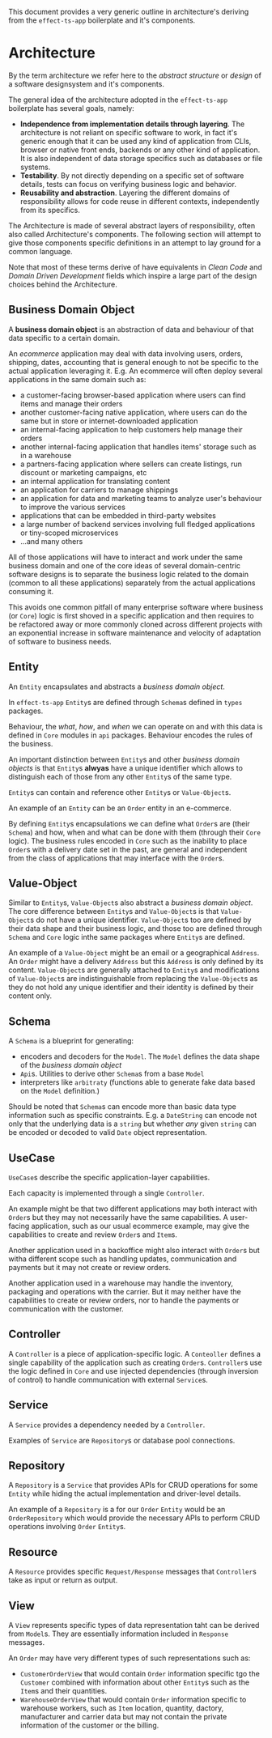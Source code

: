 This document provides a very generic outline in architecture's deriving from the `effect-ts-app` boilerplate and it's components.

# Architecture

By the term architecture we refer here to the _abstract structure_ or _design_ of a software designsystem and it's components.

The general idea of the architecture adopted in the `effect-ts-app` boilerplate has several goals, namely:

- **Independence from implementation details through layering**. The architecture is not reliant on specific software to work, in fact it's generic enough that it can be used any kind of application from CLIs, browser or native front ends, backends or any other kind of application. It is also independent of data storage specifics such as databases or file systems.
- **Testability**. By not directly depending on a specific set of software details, tests can focus on verifying business logic and behavior.
- **Reusability and abstraction**. Layering the different domains of responsibility allows for code reuse in different contexts, independently from its specifics.
  
The Architecture is made of several abstract layers of responsibility, often also called Architecture's components.
The following section will attempt to give those components specific definitions in an attempt to lay ground for a common language.

Note that most of these terms derive of have equivalents in _Clean Code_ and _Domain Driven Development_ fields which inspire a large part of the design choices behind the Architecture.

## Business Domain Object

A **business domain object** is an abstraction of data and behaviour of that data specific to a certain domain.

An _ecommerce_ application may deal with data involving users, orders, shipping, dates, accounting that is general enough to not be specific to the actual application leveraging it.
E.g. An ecommerce will often deploy several applications in the same domain such as:
- a customer-facing browser-based application where users can find items and manage their orders
- another customer-facing native application, where users can do the same but in store or internet-downloaded application
- an internal-facing application to help customers help manage their orders
- another internal-facing application that handles items' storage such as in a warehouse
- a partners-facing application where sellers can create listings, run discount or marketing campaigns, etc
- an internal application for translating content
- an application for carriers to manage shippings
- an application for data and marketing teams to analyze user's behaviour to improve the various services
- applications that can be embedded in third-party websites
- a large number of backend services involving full fledged applications or tiny-scoped microservices
- ...and many others

All of those applications will have to interact and work under the same business domain and one of the core ideas of several domain-centric software designs is to separate the business logic related to the domain (common to all these applications) separately from the actual applications consuming it.

This avoids one common pitfall of many enterprise software where business (or `Core`) logic is first shoved in a specific application and then requires to be refactored away or more commonly cloned across different projects with an exponential increase in software maintenance and velocity of adaptation of software to business needs.

## Entity

An `Entity` encapsulates and abstracts a _business domain object_.

In `effect-ts-app` `Entity`s are defined through `Schema`s defined in `types` packages.

Behaviour, the _what_, _how_, and _when_ we can operate on and with this data is defined in `Core` modules in `api` packages. Behaviour encodes the rules of the business.

An important distinction between `Entity`s and other _business domain objects_ is that `Entity`s **alwyas** have a unique identifier which allows to distinguish each of those from any other `Entity`s of the same type.

`Entity`s can contain and reference other `Entity`s or `Value-Object`s.

An example of an `Entity` can be an `Order` entity in an e-commerce.

By defining `Entity`s encapsulations we can define what `Order`s are (their `Schema`) and how, when and what can be done with them (through their `Core` logic). The business rules encoded in `Core` such as the inability to place `Order`s with a delivery date set in the past, are general and independent from the class of applications that may interface with the `Order`s.

## Value-Object

Similar to `Entity`s, `Value-Object`s also abstract a _business domain object_. The core difference between `Entity`s and `Value-Object`s is that `Value-Object`s do not have a unique identifier.
`Value-Object`s too are defined by their data shape and their business logic, and those too are defined through `Schema` and `Core` logic inthe same packages where `Entity`s are defined.

An example of a `Value-Object` might be an email or a geographical `Address`. An `Order` might have a delivery `Address` but this `Address` is only defined by its content. `Value-Object`s are generally attached to `Entity`s and modifications of `Value-Object`s are indistinguishable from replacing the `Value-Object`s as they do not hold any unique identifier and their identity is defined by their content only.

## Schema

A `Schema` is a blueprint for generating:

- encoders and decoders for the `Model`. The `Model` defines the data shape of the _business domain object_
- `Api`s. Utilities to derive other `Schema`s from a base `Model`
- interpreters like `arbitraty` (functions able to generate fake data based on the `Model` definition.)

Should be noted that `Schema`s can encode more than basic data type information such as specific constraints. E.g. a `DateString` can encode not only that the underlying data is a `string` but whether _any_ given `string` can be encoded or decoded to valid `Date` object representation.

## UseCase

`UseCase`s describe the specific application-layer capabilities.

Each capacity is implemented through a single `Controller`.

An example might be that two different applications may both interact with `Order`s but they may not necessarily have the same capabilities. A user-facing application, such as our usual ecommerce example, may give the capabilities to create and review `Order`s and `Item`s.

Another application used in a backoffice might also interact with `Order`s but witha different scope such as handling updates, communication and payments but it may not create or review orders.

Another application used in a warehouse may handle the inventory, packaging and operations with the carrier. But it may neither have the capabilities to create or review orders, nor to handle the payments or communication with the customer.

## Controller

A `Controller` is a piece of application-specific logic. A `Conteoller` defines a single capability of the application such as creating `Order`s. `Controller`s use the logic defined in `Core` and use injected dependencies (through inversion of control) to handle communication with external `Service`s.

## Service

A `Service` provides a dependency needed by a `Controller`.

Examples of `Service` are `Repository`s or database pool connections.

## Repository

A `Repository` is a `Service` that provides APIs for CRUD operations for some `Entity` while hiding the actual implementation and driver-level details.

An example of a `Repository` is a for our `Order` `Entity` would be an `OrderRepository` which would provide the necessary APIs to perform CRUD operations involving `Order` `Entity`s.

## Resource

A `Resource` provides specific `Request/Response` messages that `Controller`s take as input or return as output.

## View

A `View` represents specific types of data representation taht can be derived from `Model`s. They are essentially information included in `Response` messages.

An `Order` may have very different types of such representations such as:

- `CustomerOrderView` that would contain `Order` information specific tgo the `Customer` combined with information about other `Entity`s such as the `Item`s and their quantities.
- `WarehouseOrderView` that would contain `Order` information specific to warehouse workers, such as `Item` location, quantity, dactory, manufacturer and carrier data but may not contain the private information of the customer or the billing.